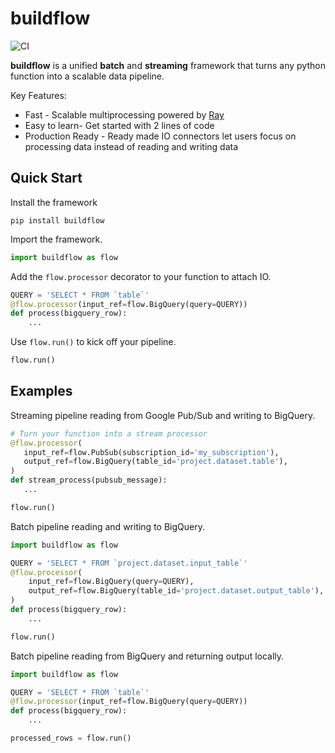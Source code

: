 # buildflow

![CI](https://github.com/launchflow/buildflow/actions/workflows/python_ci.yaml/badge.svg)

**buildflow** is a unified **batch** and **streaming** framework that turns
any python function into a scalable data pipeline.

Key Features:

- Fast - Scalable multiprocessing powered by [Ray](https://ray.io)
- Easy to learn- Get started with 2 lines of code
- Production Ready - Ready made IO connectors let users focus on processing
  data instead of reading and writing data

## Quick Start

Install the framework

```
pip install buildflow
```

Import the framework.

```python
import buildflow as flow
```

Add the `flow.processor` decorator to your function to attach IO.

```python
QUERY = 'SELECT * FROM `table`'
@flow.processor(input_ref=flow.BigQuery(query=QUERY))
def process(bigquery_row):
    ...
```

Use `flow.run()` to kick off your pipeline.

```python
flow.run()
```

## Examples

Streaming pipeline reading from Google Pub/Sub and writing to BigQuery.

```python
# Turn your function into a stream processor
@flow.processor(
   input_ref=flow.PubSub(subscription_id='my_subscription'),
   output_ref=flow.BigQuery(table_id='project.dataset.table'),
)
def stream_process(pubsub_message):
   ...

flow.run()

```

Batch pipeline reading and writing to BigQuery.

```python
import buildflow as flow

QUERY = 'SELECT * FROM `project.dataset.input_table`'
@flow.processor(
    input_ref=flow.BigQuery(query=QUERY),
    output_ref=flow.BigQuery(table_id='project.dataset.output_table'),
)
def process(bigquery_row):
    ...

flow.run()
```

Batch pipeline reading from BigQuery and returning output locally.

```python
import buildflow as flow

QUERY = 'SELECT * FROM `table`'
@flow.processor(input_ref=flow.BigQuery(query=QUERY))
def process(bigquery_row):
    ...

processed_rows = flow.run()
```
